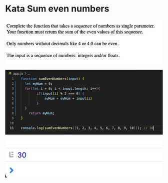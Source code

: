 # Kata Sum even numbers

![screen image](pic.png)

![code image](code.png)

![console image](con.png)